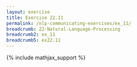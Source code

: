 ```yaml
---
layout: exercise
title: Exercise 22.11
permalink: /nlp-communicating-exercises/ex_11/
breadcrumb: 22-Natural-Language-Processing
breadcrumb2: ex_11
breadcrumb5: ex22.11
---
```


{% include mathjax_support %}

